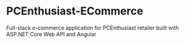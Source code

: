 # PCEnthusiast-ECommerce
Full-stack e-commerce application for PCEnthusiast retailer built with ASP.NET Core Web API and Angular
